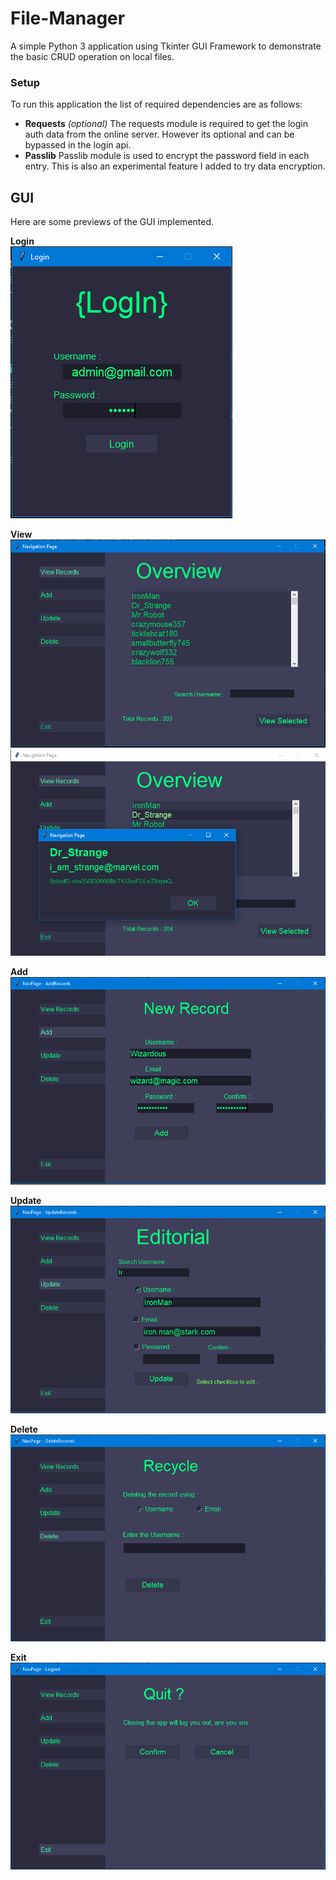# File-Manager
A simple Python 3 application using Tkinter GUI Framework to demonstrate the basic CRUD operation on local files.

### Setup
To run this application the list of required dependencies are as follows:
- **Requests** *(optional)*
The requests module is required to get the login auth data from the online server. However its optional and can be bypassed in the login api.
- **Passlib**
Passlib module is used to encrypt the password field in each entry. This is also an experimental feature I added to try data encryption.

## GUI
Here are some previews of the GUI implemented.

**Login** <br>
![Window](/Screenshots/Login.png)

**View** <br>
![Window](/Screenshots/View.png)
![Window](/Screenshots/view_2.png)

**Add** <br>
![Window](/Screenshots/Add.png)

**Update** <br>
![Window](/Screenshots/Update.png)

**Delete** <br>
![Window](/Screenshots/Delete.png)

**Exit** <br>
![Window](/Screenshots/Exit.png)
